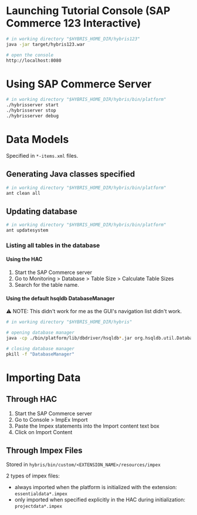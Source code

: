 # Launching Tutorial Console (SAP Commerce 123 Interactive)
```bash
# in working directory "$HYBRIS_HOME_DIR/hybris123"
java -jar target/hybris123.war

# open the console
http://localhost:8080
```

# Using SAP Commerce Server
```bash
# in working directory "$HYBRIS_HOME_DIR/hybris/bin/platform"
./hybrisserver start
./hybrisserver stop
./hybrisserver debug
```

# Data Models
Specified in `*-items.xml` files.

## Generating Java classes specified
```bash
# in working directory "$HYBRIS_HOME_DIR/hybris/bin/platform"
ant clean all
```

## Updating database
```bash
# in working directory "$HYBRIS_HOME_DIR/hybris/bin/platform"
ant updatesystem
```

### Listing all tables in the database
#### Using the HAC
1. Start the SAP Commerce server
2. Go to Monitoring > Database > Table Size > Calculate Table Sizes
3. Search for the table name.

#### Using the default hsqldb DatabaseManager
⚠️ NOTE: This didn't work for me as the GUI's navigation list didn't work.

```bash
# in working directory "$HYBRIS_HOME_DIR/hybris"

# opening database manager
java -cp ./bin/platform/lib/dbdriver/hsqldb*.jar org.hsqldb.util.DatabaseManager --url jdbc:hsqldb:file:./data/hsqldb/mydb &

# closing database manager
pkill -f "DatabaseManager"
```

# Importing Data
## Through HAC
1. Start the SAP Commerce server
2. Go to Console > ImpEx Import
3. Paste the Impex statements into the Import content text box
4. Click on Import Content

## Through Impex Files
Stored in `hybris/bin/custom/<EXTENSION_NAME>/resources/impex`

2 types of impex files:
* always imported when the platform is initialized with the extension: `essentialdata*.impex`
* only imported when specified explicitly in the HAC during initialization: `projectdata*.impex`

